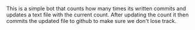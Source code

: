 This is a simple bot that counts how many times its written commits and updates a text file with the current count. After updating the count it then commits the updated file to github to make sure we don't lose track.